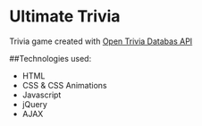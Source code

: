 # Ultimate Trivia

Trivia game created with [Open Trivia Databas API](https://opentdb.com/)

##Technologies used:
- HTML
- CSS & CSS Animations
- Javascript
- jQuery
- AJAX

